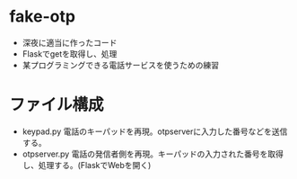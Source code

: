 # fake-otp
- 深夜に適当に作ったコード
- Flaskでgetを取得し、処理
- 某プログラミングできる電話サービスを使うための練習

# ファイル構成
- keypad.py 電話のキーパッドを再現。otpserverに入力した番号などを送信する。
- otpserver.py 電話の発信者側を再現。キーパッドの入力された番号を取得し、処理する。(FlaskでWebを開く)
